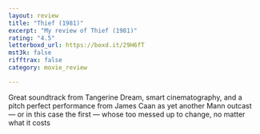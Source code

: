 ```yaml
---
layout: review
title: "Thief (1981)"
excerpt: "My review of Thief (1981)"
rating: "4.5"
letterboxd_url: https://boxd.it/29H6fT
mst3k: false
rifftrax: false
category: movie_review

---
```


Great soundtrack from Tangerine Dream, smart cinematography, and a pitch perfect performance from James Caan as yet another Mann outcast — or in this case the first — whose too messed up to change, no matter what it costs
